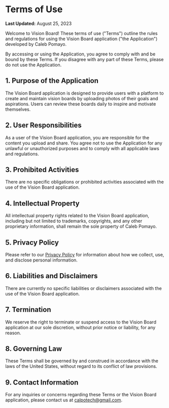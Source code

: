 # Terms of Use

**Last Updated:** August 25, 2023

Welcome to Vision Board! These terms of use ("Terms") outline the rules and regulations for using the Vision Board application ("the Application") developed by Caleb Pomayo.

By accessing or using the Application, you agree to comply with and be bound by these Terms. If you disagree with any part of these Terms, please do not use the Application.

## 1. Purpose of the Application

The Vision Board application is designed to provide users with a platform to create and maintain vision boards by uploading photos of their goals and aspirations. Users can review these boards daily to inspire and motivate themselves.

## 2. User Responsibilities

As a user of the Vision Board application, you are responsible for the content you upload and share. You agree not to use the Application for any unlawful or unauthorized purposes and to comply with all applicable laws and regulations.

## 3. Prohibited Activities

There are no specific obligations or prohibited activities associated with the use of the Vision Board application.

## 4. Intellectual Property

All intellectual property rights related to the Vision Board application, including but not limited to trademarks, copyrights, and any other proprietary information, shall remain the sole property of Caleb Pomayo.

## 5. Privacy Policy

Please refer to our [Privacy Policy](https://calpotech.github.io/calpotech.github.io/vision-board/privacy-policy) for information about how we collect, use, and disclose personal information.

## 6. Liabilities and Disclaimers

There are currently no specific liabilities or disclaimers associated with the use of the Vision Board application.

## 7. Termination

We reserve the right to terminate or suspend access to the Vision Board application at our sole discretion, without prior notice or liability, for any reason.

## 8. Governing Law

These Terms shall be governed by and construed in accordance with the laws of the United States, without regard to its conflict of law provisions.

## 9. Contact Information

For any inquiries or concerns regarding these Terms or the Vision Board application, please contact us at calpotech@gmail.com.
